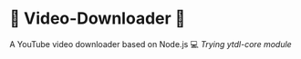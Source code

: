 # :grimacing: Video-Downloader :grimacing:
A YouTube video downloader based on Node.js :computer:
*Trying ytdl-core module*
